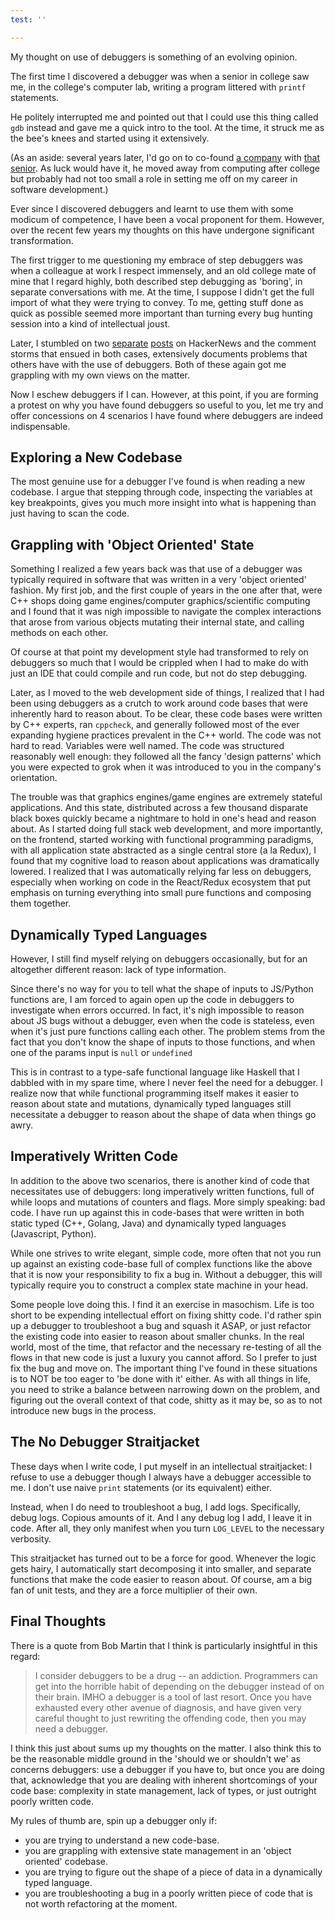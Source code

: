 ```yaml
---
test: ''

---
```

My thought on use of debuggers is something of an evolving opinion.

The first time I discovered a debugger was when a senior in college saw me, in the college's computer lab, writing a program littered with `printf` statements.

He politely interrupted me and pointed out that I could use this thing called `gdb` instead and gave me a quick intro to the tool. At the time, it struck me as the bee's knees and started using it extensively.

(As an aside: several years later, I'd go on to co-found [a company](https://sensibull.com/ "Sensibull") with [that senior](https://in.linkedin.com/in/abidhassan). As luck would have it, he moved away from computing after college but probably had not too small a role in setting me off on my career in software development.)

Ever since I discovered debuggers and learnt to use them with some modicum of competence, I have been a vocal proponent for them. However, over the recent few years my thoughts on this have undergone significant transformation.

The first trigger to me questioning my embrace of step debuggers was when a colleague at work I respect immensely, and an old college mate of mine that I regard highly, both described step debugging as 'boring', in separate conversations with me. At the time, I suppose I didn't get the full import of what they were trying to convey. To me, getting stuff done as quick as possible seemed more important than turning every bug hunting session into a kind of intellectual joust.

Later, I stumbled on two [separate](https://news.ycombinator.com/item?id=19829435) [posts](https://news.ycombinator.com/item?id=19829435) on HackerNews and the comment storms that ensued in both cases, extensively documents problems that others have with the use of debuggers. Both of these again got me grappling with my own views on the matter.

Now I eschew debuggers if I can. However, at this point, if you are forming a protest on why you have found debuggers so useful to you, let me try and offer concessions on 4 scenarios I have found where debuggers are indeed indispensable.

## Exploring a New Codebase

The most genuine use for a debugger I've found is when reading a new codebase. I argue that stepping through code, inspecting the variables at key breakpoints, gives you much more insight into what is happening than just having to scan the code.

## Grappling with 'Object Oriented' State

Something I realized a few years back was that use of a debugger was typically required in software that was written in a very 'object oriented' fashion. My first job, and the first couple of years in the one after that, were C++ shops doing game engines/computer graphics/scientific computing and I found that it was nigh impossible to navigate the complex interactions that arose from various objects mutating their internal state, and calling methods on each other.

Of course at that point my development style had transformed to rely on debuggers so much that I would be crippled when I had to make do with just an IDE that could compile and run code, but not do step debugging.

Later, as I moved to the web development side of things, I realized that I had been using debuggers as a crutch to work around code bases that were inherently hard to reason about. To be clear, these code bases were written by C++ experts, ran `cppcheck`, and generally followed most of the ever expanding hygiene practices prevalent in the C++ world. The code was not hard to read. Variables were well named. The code was structured reasonably well enough: they followed all the fancy 'design patterns' which you were expected to grok when it was introduced to you in the company's orientation.

The trouble was that graphics engines/game engines are extremely stateful applications. And this state, distributed across a few thousand disparate black boxes quickly became a nightmare to hold in one's head and reason about. As I started doing full stack web development, and more importantly, on the frontend, started working with functional programming paradigms, with all application state abstracted as a single central store (a la Redux), I found that my cognitive load to reason about applications was dramatically lowered. I realized that I was automatically relying far less on debuggers, especially when working on code in the React/Redux ecosystem that put emphasis on turning everything into small pure functions and composing them together.

## Dynamically Typed Languages

However, I still find myself relying on debuggers occasionally, but for an altogether different reason: lack of type information.

Since there's no way for you to tell what the shape of inputs to JS/Python functions are, I am forced to again open up the code in debuggers to investigate when errors occurred. In fact, it's nigh impossible to reason about JS bugs without a debugger, even when the code is stateless, even when it's just pure functions calling each other. The problem stems from the fact that you don't know the shape of inputs to those functions, and when one of the params input is `null` or `undefined`

This is in contrast to a type-safe functional language like Haskell that I dabbled with in my spare time, where I never feel the need for a debugger. I realize now that while functional programming itself makes it easier to reason about state and mutations, dynamically typed languages still necessitate a debugger to reason about the shape of data when things go awry.

## Imperatively Written Code

In addition to the above two scenarios, there is another kind of code that necessitates use of debuggers: long imperatively written functions, full of while loops and mutations of counters and flags. More simply speaking: bad code. I have run up against this in code-bases that were written in both static typed (C++, Golang, Java) and dynamically typed languages (Javascript, Python).

While one strives to write elegant, simple code, more often that not you run up against an existing code-base full of complex functions like the above that it is now your responsibility to fix a bug in. Without a debugger, this will typically require you to construct a complex state machine in your head.

Some people love doing this. I find it an exercise in masochism. Life is too short to be expending intellectual effort on fixing shitty code. I'd rather spin up a debugger to troubleshoot a bug and squash it ASAP, or just refactor the existing code into easier to reason about smaller chunks. In the real world, most of the time, that refactor and the necessary re-testing of all the flows in that new code is just a luxury you cannot afford. So I prefer to just fix the bug and move on. The important thing I've found in these situations is to NOT be too eager to 'be done with it' either. As with all things in life, you need to strike a balance between narrowing down on the problem, and figuring out the overall context of that code, shitty as it may be, so as to not introduce new bugs in the process.

## The No Debugger Straitjacket

These days when I write code, I put myself in an intellectual straitjacket: I refuse to use a debugger though I always have a debugger accessible to me. I don't use naive `print` statements (or its equivalent) either.

Instead, when I do need to troubleshoot a bug, I add logs. Specifically, debug logs. Copious amounts of it. And I any debug log I add, I leave it in code. After all, they only manifest when you turn `LOG_LEVEL` to the necessary verbosity.

This straitjacket has turned out to be a force for good. Whenever the logic gets hairy, I automatically start decomposing it into smaller, and separate functions that make the code easier to reason about. Of course, am a big fan of unit tests, and they are a force multiplier of their own.

## Final Thoughts

There is a quote from Bob Martin that I think is particularly insightful in this regard:

> I consider debuggers to be a drug -- an addiction. Programmers can get into the horrible habit of depending on the debugger instead of on their brain. IMHO a debugger is a tool of last resort. Once you have exhausted every other avenue of diagnosis, and have given very careful thought to just rewriting the offending code, then you may need a debugger.

I think this just about sums up my thoughts on the matter. I also think this to be the reasonable middle ground in the 'should we or shouldn't we' as concerns debuggers: use a debugger if you have to, but once you are doing that, acknowledge that you are dealing with inherent shortcomings of your code base: complexity in state management, lack of types, or just outright poorly written code.

My rules of thumb are, spin up a debugger only if:

* you are trying to understand a new code-base.
* you are grappling with extensive state management in an 'object oriented' codebase.
* you are trying to figure out the shape of a piece of data in a dynamically typed language.
* you are troubleshooting a bug in a poorly written piece of code that is not worth refactoring at the moment.